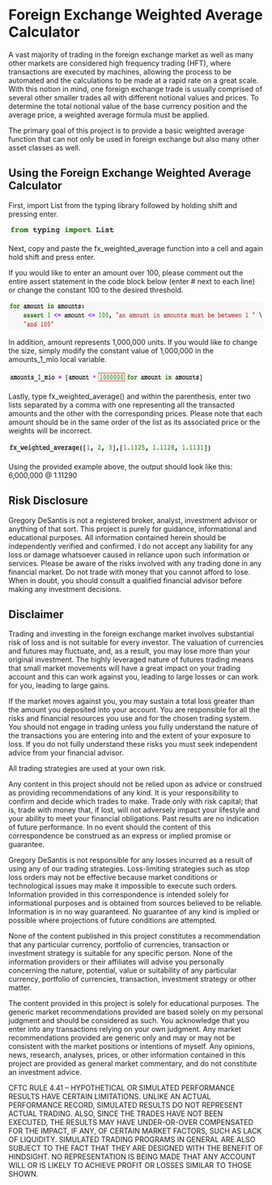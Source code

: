 # Foreign Exchange Weighted Average Calculator
A vast majority of trading in the foreign exchange market as well as many other markets are considered high frequency trading (HFT), where transactions are executed by machines, allowing the process to be automated and the calculations to be made at a rapid rate on a great scale.  With this notion in mind, one foreign exchange trade is usually comprised of several other smaller trades all with different notional values and prices.  To determine the total notional value of the base currency position and the average price, a weighted average formula must be applied.

The primary goal of this project is to provide a basic weighted average function that can not only be used in foreign exchange but also many other asset classes as well.

## Using the Foreign Exchange Weighted Average Calculator
First, import List from the typing library followed by holding shift and pressing enter.

<img src="images/Screen Shot 2021-12-06 at 12.15.26 PM.png" width="210" height="20">

Next, copy and paste the fx_weighted_average function into a cell and again hold shift and press enter.

If you would like to enter an amount over 100, please comment out the entire assert statement in the code block below (enter # next to each line) or change the constant 100 to the desired threshold.

<img src="images/Screen Shot 2021-12-06 at 12.15.45 PM.png" width="585" height="55">

In addition, amount represents 1,000,000 units.  If you would like to change the size, simply modify the constant value of 1,000,000 in the amounts_1_mio local variable.

<img src="images/Screen Shot 2021-12-06 at 12.16.09 PM.png" width="385" height="25">

Lastly, type fx_weighted_average() and within the parenthesis, enter two lists separated by a comma with one representing all the transacted amounts and the other with the corresponding prices.  Please note that each amount should be in the same order of the list as its associated price or the weights will be incorrect.

<img src="images/Screen Shot 2021-12-06 at 12.17.02 PM.png" width="400" height="23">

Using the provided example above, the output should look like this: 6,000,000 @ 1.11290

## Risk Disclosure
Gregory DeSantis is not a registered broker, analyst, investment advisor or anything of that sort.  This project is purely for guidance, informational and educational purposes.  All information contained herein should be independently verified and confirmed.  I do not accept any liability for any loss or damage whatsoever caused in reliance upon such information or services.  Please be aware of the risks involved with any trading done in any financial market.  Do not trade with money that you cannot afford to lose.  When in doubt, you should consult a qualified financial advisor before making any investment decisions.

## Disclaimer
Trading and investing in the foreign exchange market involves substantial risk of loss and is not suitable for every investor.  The valuation of currencies and futures may fluctuate, and, as a result, you may lose more than your original investment.  The highly leveraged nature of futures trading means that small market movements will have a great impact on your trading account and this can work against you, leading to large losses or can work for you, leading to large gains.

If the market moves against you, you may sustain a total loss greater than the amount you deposited into your account.  You are responsible for all the risks and financial resources you use and for the chosen trading system.  You should not engage in trading unless you fully understand the nature of the transactions you are entering into and the extent of your exposure to loss.  If you do not fully understand these risks you must seek independent advice from your financial advisor.

All trading strategies are used at your own risk.

Any content in this project should not be relied upon as advice or construed as providing recommendations of any kind.  It is your responsibility to confirm and decide which trades to make.  Trade only with risk capital; that is, trade with money that, if lost, will not adversely impact your lifestyle and your ability to meet your financial obligations.  Past results are no indication of future performance.  In no event should the content of this correspondence be construed as an express or implied promise or guarantee.

Gregory DeSantis is not responsible for any losses incurred as a result of using any of our trading strategies.  Loss-limiting strategies such as stop loss orders may not be effective because market conditions or technological issues may make it impossible to execute such orders.  Information provided in this correspondence is intended solely for informational purposes and is obtained from sources believed to be reliable. Information is in no way guaranteed.  No guarantee of any kind is implied or possible where projections of future conditions are attempted.

None of the content published in this project constitutes a recommendation that any particular currency, portfolio of currencies, transaction or investment strategy is suitable for any specific person.  None of the information providers or their affiliates will advise you personally concerning the nature, potential, value or suitability of any particular currency, portfolio of currencies, transaction, investment strategy or other matter.

The content provided in this project is solely for educational purposes.  The generic market recommendations provided are based solely on my personal judgment and should be considered as such.  You acknowledge that you enter into any transactions relying on your own judgment.  Any market recommendations provided are generic only and may or may not be consistent with the market positions or intentions of myself.  Any opinions, news, research, analyses, prices, or other information contained in this project are provided as general market commentary, and do not constitute an investment advice.

CFTC RULE 4.41 – HYPOTHETICAL OR SIMULATED PERFORMANCE RESULTS HAVE CERTAIN LIMITATIONS. UNLIKE AN ACTUAL PERFORMANCE RECORD, SIMULATED RESULTS DO NOT REPRESENT ACTUAL TRADING. ALSO, SINCE THE TRADES HAVE NOT BEEN EXECUTED, THE RESULTS MAY HAVE UNDER-OR-OVER COMPENSATED FOR THE IMPACT, IF ANY, OF CERTAIN MARKET FACTORS, SUCH AS LACK OF LIQUIDITY. SIMULATED TRADING PROGRAMS IN GENERAL ARE ALSO SUBJECT TO THE FACT THAT THEY ARE DESIGNED WITH THE BENEFIT OF HINDSIGHT. NO REPRESENTATION IS BEING MADE THAT ANY ACCOUNT WILL OR IS LIKELY TO ACHIEVE PROFIT OR LOSSES SIMILAR TO THOSE SHOWN.
